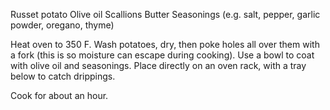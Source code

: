 Russet potato
Olive oil
Scallions
Butter
Seasonings (e.g. salt, pepper, garlic powder, oregano, thyme)

Heat oven to 350 F. Wash potatoes, dry, then poke holes all over them with a fork (this is so moisture can escape during cooking). Use a bowl to coat with olive oil and seasonings. Place directly on an oven rack, with a tray below to catch drippings.

Cook for about an hour.
